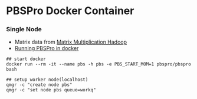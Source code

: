 # PBSPro Docker Container

### Single Node
- Matrix data from [Matrix Multiplication Hadoop](https://github.com/shask9/Matrix-Multiplication-Hadoop)
- [Running PBSPro in docker](https://pbspro.atlassian.net/wiki/spaces/PBSPro/pages/79298561/Using+Docker+to+Instantiate+PBS)
```
## start docker
docker run --rm -it --name pbs -h pbs -e PBS_START_MOM=1 pbspro/pbspro bash

## setup worker node(localhost)
qmgr -c "create node pbs"
qmgr -c "set node pbs queue=workq"
```
